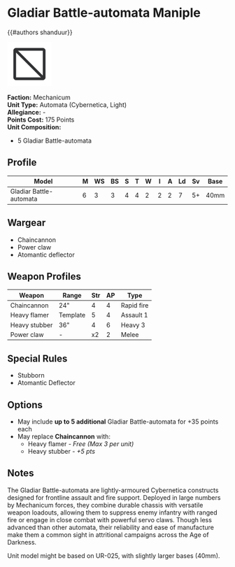 # Gladiar Battle-automata  Maniple

{{#authors shanduur}}

<img class="right" src="assets/image.png" width="20%">

**Faction:** Mechanicum  
**Unit Type:** Automata (Cybernetica, Light)  
**Allegiance:** -  
**Points Cost:** 175 Points  
**Unit Composition:**  
- 5 Gladiar Battle-automata

## Profile

| Model                   | M   | WS  | BS  | S   | T   | W   | I   | A   | Ld  | Sv  | Base |
| ----------------------- | --- | --- | --- | --- | --- | --- | --- | --- | --- | --- | ---- |
| Gladiar Battle-automata | 6   | 3   | 3   | 4   | 4   | 2   | 2   | 2   | 7   | 5+  | 40mm |

## Wargear
- Chaincannon
- Power claw
- Atomantic deflector

## Weapon Profiles

| Weapon        | Range    | Str | AP  | Type       |
| ------------- | -------- | --- | --- | ---------- |
| Chaincannon   | 24"      | 4   | 4   | Rapid fire |
| Heavy flamer  | Template | 5   | 4   | Assault 1  |
| Heavy stubber | 36"      | 4   | 6   | Heavy 3    |
| Power claw    | -        | x2  | 2   | Melee      |

## Special Rules

- Stubborn
- Atomantic Deflector

## Options

- May include **up to 5 additional** Gladiar Battle-automata for +35 points each
- May replace **Chaincannon** with:
  - Heavy flamer - _Free (Max 3 per unit)_
  - Heavy stubber - _+5 pts_

## Notes

The Gladiar Battle-automata are lightly-armoured Cybernetica constructs designed for frontline assault and fire support. Deployed in large numbers by Mechanicum forces, they combine durable chassis with versatile weapon loadouts, allowing them to suppress enemy infantry with ranged fire or engage in close combat with powerful servo claws. Though less advanced than other automata, their reliability and ease of manufacture make them a common sight in attritional campaigns across the Age of Darkness.

Unit model might be based on UR-025, with slightly larger bases (40mm).
